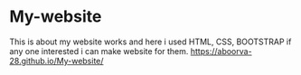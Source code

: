 # My-website
This is about my website works and here i used HTML, CSS, BOOTSTRAP if any one interested i can make website for them. 
https://aboorva-28.github.io/My-website/
